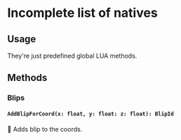 # Incomplete list of natives

## Usage

They're just predefined global LUA methods.

## Methods


### Blips

#### `AddBlipForCoord(x: float, y: float: z: float): BlipId`

:no_entry_sign: Adds blip to the coords.
